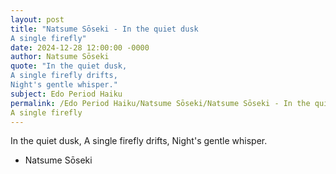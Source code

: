 ```yaml
---
layout: post
title: "Natsume Sōseki - In the quiet dusk
A single firefly"
date: 2024-12-28 12:00:00 -0000
author: Natsume Sōseki
quote: "In the quiet dusk,
A single firefly drifts,
Night's gentle whisper."
subject: Edo Period Haiku
permalink: /Edo Period Haiku/Natsume Sōseki/Natsume Sōseki - In the quiet dusk
A single firefly
---
```


In the quiet dusk,
A single firefly drifts,
Night's gentle whisper.

- Natsume Sōseki
